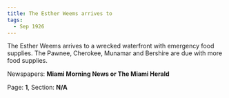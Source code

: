 ```yaml
---  
title: The Esther Weems arrives to  
tags:  
  - Sep 1926  
---  
```

  
The Esther Weems arrives to a wrecked waterfront with emergency food supplies. The Pawnee, Cherokee, Munamar and Bershire are due with more food supplies.  
  
Newspapers: **Miami Morning News or The Miami Herald**  
  
Page: **1**, Section: **N/A** 
